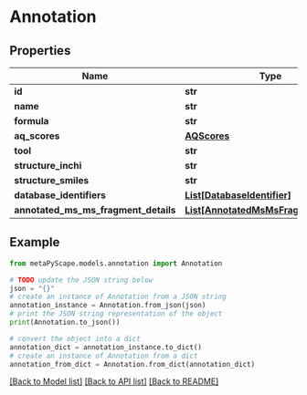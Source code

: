 # Annotation


## Properties

Name | Type | Description | Notes
------------ | ------------- | ------------- | -------------
**id** | **str** |  | [optional] 
**name** | **str** |  | [optional] 
**formula** | **str** |  | [optional] 
**aq_scores** | [**AQScores**](AQScores.md) |  | [optional] 
**tool** | **str** |  | [optional] 
**structure_inchi** | **str** |  | [optional] 
**structure_smiles** | **str** |  | [optional] 
**database_identifiers** | [**List[DatabaseIdentifier]**](DatabaseIdentifier.md) |  | [optional] 
**annotated_ms_ms_fragment_details** | [**List[AnnotatedMsMsFragmentDetails]**](AnnotatedMsMsFragmentDetails.md) |  | [optional] 

## Example

```python
from metaPyScape.models.annotation import Annotation

# TODO update the JSON string below
json = "{}"
# create an instance of Annotation from a JSON string
annotation_instance = Annotation.from_json(json)
# print the JSON string representation of the object
print(Annotation.to_json())

# convert the object into a dict
annotation_dict = annotation_instance.to_dict()
# create an instance of Annotation from a dict
annotation_from_dict = Annotation.from_dict(annotation_dict)
```
[[Back to Model list]](../README.md#documentation-for-models) [[Back to API list]](../README.md#documentation-for-api-endpoints) [[Back to README]](../README.md)


